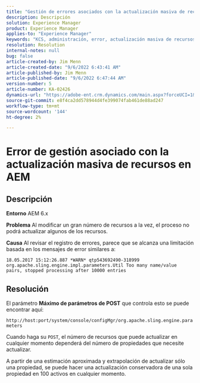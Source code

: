 ```yaml
---
title: "Gestión de errores asociados con la actualización masiva de recursos en AEM"
description: Descripción
solution: Experience Manager
product: Experience Manager
applies-to: "Experience Manager"
keywords: "KCS, administración, error, actualización masiva de recursos, AEM 6.x, error, parámetro, Máximo de parámetros de POST, 100"
resolution: Resolution
internal-notes: null
bug: false
article-created-by: Jim Menn
article-created-date: "9/6/2022 6:43:41 AM"
article-published-by: Jim Menn
article-published-date: "9/6/2022 6:47:44 AM"
version-number: 5
article-number: KA-02426
dynamics-url: "https://adobe-ent.crm.dynamics.com/main.aspx?forceUCI=1&pagetype=entityrecord&etn=knowledgearticle&id=2a24b83c-af2d-ed11-9db1-0022480866ad"
source-git-commit: e8f4ca2dd578944d4fe399074fab461de88ad247
workflow-type: tm+mt
source-wordcount: '144'
ht-degree: 2%

---
```


# Error de gestión asociado con la actualización masiva de recursos en AEM

## Descripción


<b>Entorno</b>
AEM 6.x

<b>Problema</b>
Al modificar un gran número de recursos a la vez, el proceso no podrá actualizar algunos de los recursos.

<b>Causa</b>
Al revisar el registro de errores, parece que se alcanza una limitación basada en los mensajes de error similares a:

`18.05.2017 15:12:26.887 *WARN* qtp543692490-318999 org.apache.sling.engine.impl.parameters.Util Too many name/value pairs, stopped processing after 10000 entries`


## Resolución


El parámetro <b>Máximo de parámetros de POST</b> que controla esto se puede encontrar aquí:

`http://host:port/system/console/configMgr/org.apache.sling.engine.parameters`

Cuando haga su `POST`, el número de recursos que puede actualizar en cualquier momento dependerá del número de propiedades que necesite actualizar.

A partir de una estimación aproximada y extrapolación de actualizar sólo una propiedad, se puede hacer una actualización conservadora de una sola propiedad en 100 activos en cualquier momento.
